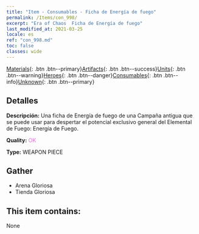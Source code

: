 ```yaml
---
title: "Item - Consumables - Ficha de Energía de fuego"
permalink: /Items/con_998/
excerpt: "Era of Chaos  Ficha de Energía de fuego"
last_modified_at: 2021-03-25
locale: es
ref: "con_998.md"
toc: false
classes: wide
---
```

 [Materials](/es/Items/){: .btn .btn--primary}[Artifacts](/es/Items/Artifacts/){: .btn .btn--success}[Units](/es/Items/Units/){: .btn .btn--warning}[Heroes](/es/Items/Heroes/){: .btn .btn--danger}[Consumables](/es/Items/Consumables/){: .btn .btn--info}[Unknown](/es/Items/Unknown/){: .btn .btn--primary}

## Detalles
 **Descripción:** Una ficha de Energía de fuego de una Campaña antigua que se puede usar para despertar el potencial exclusivo general del Elemental de Fuego: Energía de Fuego.

 **Quality:** <span style="color: #DA70D6">OK</span>

 **Type:** WEAPON PIECE

## Gather

*    Arena Gloriosa 
*    Tienda Gloriosa 

## This item contains:

  None

